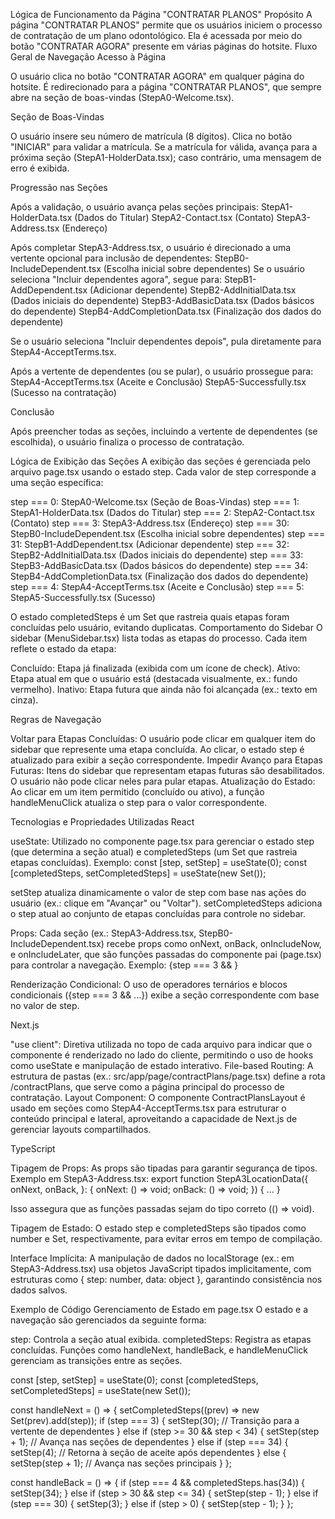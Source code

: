 Lógica de Funcionamento da Página "CONTRATAR PLANOS"
Propósito
A página "CONTRATAR PLANOS" permite que os usuários iniciem o processo de contratação de um plano odontológico. Ela é acessada por meio do botão "CONTRATAR AGORA" presente em várias páginas do hotsite.
Fluxo Geral de Navegação
Acesso à Página

O usuário clica no botão "CONTRATAR AGORA" em qualquer página do hotsite.
É redirecionado para a página "CONTRATAR PLANOS", que sempre abre na seção de boas-vindas (StepA0-Welcome.tsx).

Seção de Boas-Vindas

O usuário insere seu número de matrícula (8 dígitos).
Clica no botão "INICIAR" para validar a matrícula.
Se a matrícula for válida, avança para a próxima seção (StepA1-HolderData.tsx); caso contrário, uma mensagem de erro é exibida.

Progressão nas Seções

Após a validação, o usuário avança pelas seções principais:
StepA1-HolderData.tsx (Dados do Titular)
StepA2-Contact.tsx (Contato)
StepA3-Address.tsx (Endereço)

Após completar StepA3-Address.tsx, o usuário é direcionado a uma vertente opcional para inclusão de dependentes:
StepB0-IncludeDependent.tsx (Escolha inicial sobre dependentes)
Se o usuário seleciona "Incluir dependentes agora", segue para:
StepB1-AddDependent.tsx (Adicionar dependente)
StepB2-AddInitialData.tsx (Dados iniciais do dependente)
StepB3-AddBasicData.tsx (Dados básicos do dependente)
StepB4-AddCompletionData.tsx (Finalização dos dados do dependente)

Se o usuário seleciona "Incluir dependentes depois", pula diretamente para StepA4-AcceptTerms.tsx.

Após a vertente de dependentes (ou se pular), o usuário prossegue para:
StepA4-AcceptTerms.tsx (Aceite e Conclusão)
StepA5-Successfully.tsx (Sucesso na contratação)

Conclusão

Após preencher todas as seções, incluindo a vertente de dependentes (se escolhida), o usuário finaliza o processo de contratação.

Lógica de Exibição das Seções
A exibição das seções é gerenciada pelo arquivo page.tsx usando o estado step. Cada valor de step corresponde a uma seção específica:

step === 0: StepA0-Welcome.tsx (Seção de Boas-Vindas)
step === 1: StepA1-HolderData.tsx (Dados do Titular)
step === 2: StepA2-Contact.tsx (Contato)
step === 3: StepA3-Address.tsx (Endereço)
step === 30: StepB0-IncludeDependent.tsx (Escolha inicial sobre dependentes)
step === 31: StepB1-AddDependent.tsx (Adicionar dependente)
step === 32: StepB2-AddInitialData.tsx (Dados iniciais do dependente)
step === 33: StepB3-AddBasicData.tsx (Dados básicos do dependente)
step === 34: StepB4-AddCompletionData.tsx (Finalização dos dados do dependente)
step === 4: StepA4-AcceptTerms.tsx (Aceite e Conclusão)
step === 5: StepA5-Successfully.tsx (Sucesso)

O estado completedSteps é um Set que rastreia quais etapas foram concluídas pelo usuário, evitando duplicatas.
Comportamento do Sidebar
O sidebar (MenuSidebar.tsx) lista todas as etapas do processo. Cada item reflete o estado da etapa:

Concluído: Etapa já finalizada (exibida com um ícone de check).
Ativo: Etapa atual em que o usuário está (destacada visualmente, ex.: fundo vermelho).
Inativo: Etapa futura que ainda não foi alcançada (ex.: texto em cinza).

Regras de Navegação

Voltar para Etapas Concluídas: O usuário pode clicar em qualquer item do sidebar que represente uma etapa concluída. Ao clicar, o estado step é atualizado para exibir a seção correspondente.
Impedir Avanço para Etapas Futuras: Itens do sidebar que representam etapas futuras são desabilitados. O usuário não pode clicar neles para pular etapas.
Atualização do Estado: Ao clicar em um item permitido (concluído ou ativo), a função handleMenuClick atualiza o step para o valor correspondente.

Tecnologias e Propriedades Utilizadas
React

useState: Utilizado no componente page.tsx para gerenciar o estado step (que determina a seção atual) e completedSteps (um Set que rastreia etapas concluídas). Exemplo:
const [step, setStep] = useState(0);
const [completedSteps, setCompletedSteps] = useState(new Set<number>());

setStep atualiza dinamicamente o valor de step com base nas ações do usuário (ex.: clique em "Avançar" ou "Voltar").
setCompletedSteps adiciona o step atual ao conjunto de etapas concluídas para controle no sidebar.

Props: Cada seção (ex.: StepA3-Address.tsx, StepB0-IncludeDependent.tsx) recebe props como onNext, onBack, onIncludeNow, e onIncludeLater, que são funções passadas do componente pai (page.tsx) para controlar a navegação. Exemplo:
{step === 3 && <StepA3LocationData onNext={handleNext} onBack={handleBack} />}

Renderização Condicional: O uso de operadores ternários e blocos condicionais ({step === 3 && ...}) exibe a seção correspondente com base no valor de step.

Next.js

"use client": Diretiva utilizada no topo de cada arquivo para indicar que o componente é renderizado no lado do cliente, permitindo o uso de hooks como useState e manipulação de estado interativo.
File-based Routing: A estrutura de pastas (ex.: src/app/page/contractPlans/page.tsx) define a rota /contractPlans, que serve como a página principal do processo de contratação.
Layout Component: O componente ContractPlansLayout é usado em seções como StepA4-AcceptTerms.tsx para estruturar o conteúdo principal e lateral, aproveitando a capacidade de Next.js de gerenciar layouts compartilhados.

TypeScript

Tipagem de Props: As props são tipadas para garantir segurança de tipos. Exemplo em StepA3-Address.tsx:
export function StepA3LocationData({
onNext,
onBack,
}: {
onNext: () => void;
onBack: () => void;
}) { ... }

Isso assegura que as funções passadas sejam do tipo correto (() => void).

Tipagem de Estado: O estado step e completedSteps são tipados como number e Set<number>, respectivamente, para evitar erros em tempo de compilação.

Interface Implícita: A manipulação de dados no localStorage (ex.: em StepA3-Address.tsx) usa objetos JavaScript tipados implicitamente, com estruturas como { step: number, data: object }, garantindo consistência nos dados salvos.

Exemplo de Código
Gerenciamento de Estado em page.tsx
O estado e a navegação são gerenciados da seguinte forma:

step: Controla a seção atual exibida.
completedSteps: Registra as etapas concluídas.
Funções como handleNext, handleBack, e handleMenuClick gerenciam as transições entre as seções.

const [step, setStep] = useState(0);
const [completedSteps, setCompletedSteps] = useState(new Set<number>());

const handleNext = () => {
setCompletedSteps((prev) => new Set(prev).add(step));
if (step === 3) {
setStep(30); // Transição para a vertente de dependentes
} else if (step >= 30 && step < 34) {
setStep(step + 1); // Avança nas seções de dependentes
} else if (step === 34) {
setStep(4); // Retorna à seção de aceite após dependentes
} else {
setStep(step + 1); // Avança nas seções principais
}
};

const handleBack = () => {
if (step === 4 && completedSteps.has(34)) {
setStep(34);
} else if (step > 30 && step <= 34) {
setStep(step - 1);
} else if (step === 30) {
setStep(3);
} else if (step > 0) {
setStep(step - 1);
}
};
